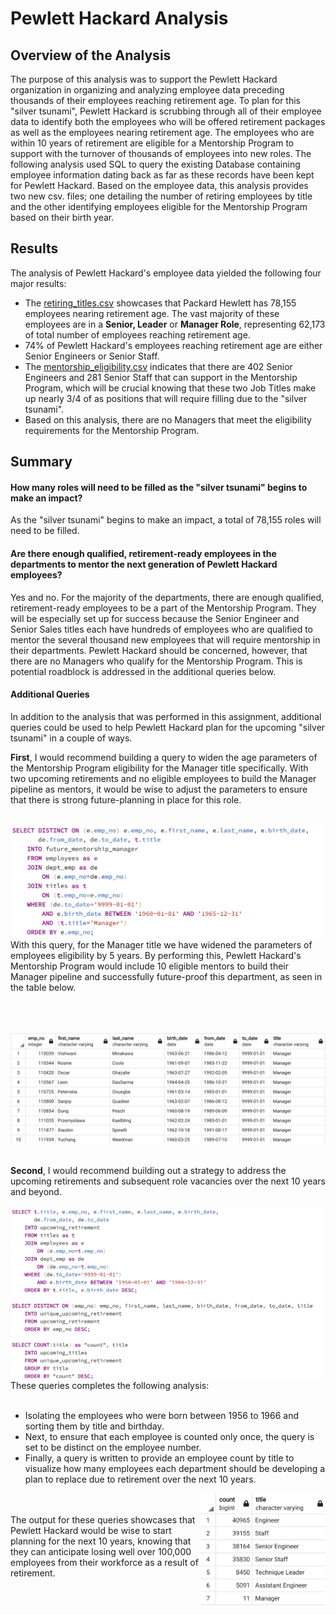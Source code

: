 # Pewlett Hackard Analysis

## Overview of the Analysis

The purpose of this analysis was to support the Pewlett Hackard organization in organizing and analyzing employee data preceding thousands of their employees reaching retirement age. To plan for this "silver tsunami", Pewlett Hackard is scrubbing through all of their employee data to identify both the employees who will be offered retirement packages as well as the employees nearing retirement age. The employees who are within 10 years of retirement are eligible for a Mentorship Program to support with the turnover of thousands of employees into new roles. The following analysis used SQL to query the existing Database containing employee information dating back as far as these records have been kept for Pewlett Hackard. Based on the employee data, this analysis provides two new csv. files; one detailing the number of retiring employees by title and the other identifying employees eligible for the Mentorship Program based on their birth year. 

## Results

The analysis of Pewlett Hackard's employee data yielded the following four major results:

- The <a href="https://github.com/hollyouellette/Pewlett-Hackard-Analysis/blob/main/Data/retiring_titles.csv">retiring_titles.csv</a> showcases that Packard Hewlett has 78,155 employees nearing retirement age. The vast majority of these employees are in a **Senior, Leader** or **Manager Role**, representing 62,173 of total number of employees reaching retirement age. 
- 74% of Pewlett Hackard's employees reaching retirement age are either Senior Engineers or Senior Staff.
- The <a href="https://github.com/hollyouellette/Pewlett-Hackard-Analysis/blob/main/Data/mentorship_eligibilty.csv">mentorship_eligibility.csv</a> indicates that there are 402 Senior Engineers and 281 Senior Staff that can support in the Mentorship Program, which will be crucial knowing that these two Job Titles make up nearly 3/4 of as positions that will require filling due to the "silver tsunami".
- Based on this analysis, there are no Managers that meet the eligibility requirements for the Mentorship Program.

## Summary

#### How many roles will need to be filled as the "silver tsunami" begins to make an impact?

   As the "silver tsunami" begins to make an impact, a total of 78,155 roles will need to be filled.

#### Are there enough qualified, retirement-ready employees in the departments to mentor the next generation of Pewlett Hackard employees?
   Yes and no. For the majority of the departments, there are enough qualified, retirement-ready employees to be a part of the Mentorship Program. They will be especially set up for success because the Senior Engineer and Senior Sales titles each have hundreds of employees who are qualified to mentor the several thousand new employees that will require mentorship in their departments. Pewlett Hackard should be concerned, however, that there are no Managers who qualify for the Mentorship Program. This is potential roadblock is addressed in the additional queries below.

#### Additional Queries

In addition to the analysis that was performed in this assignment, additional queries could be used to help Pewlett Hackard plan for the upcoming "silver tsunami" in a couple of ways.

   **First**, I would recommend building a query to widen the age parameters of the Mentorship Program eligibility for the Manager title specifically. With two upcoming retirements and no eligible employees to build the Manager pipeline as mentors, it would be wise to adjust the parameters to ensure that there is strong future-planning in place for this role. <br/><br/>

<img src="https://github.com/hollyouellette/Pewlett-Hackard-Analysis/blob/main/Analysis/future_metorship_manager_query.png" width=500 align=left>

With this query, for the Manager title we have widened the parameters of employees eligibility by 5 years. By performing this, Pewlett Hackard's Mentorship Program would include 10 eligible mentors to build their Manager pipeline and successfully future-proof this department, as seen in the table below.<br/><br/><br/><br/>

<img src="https://github.com/hollyouellette/Pewlett-Hackard-Analysis/blob/main/Analysis/future_mentoryship_eligibility.png" width:800 align:center>
<br/><br/>



**Second**, I would recommend building out a strategy to address the upcoming retirements and subsequent role vacancies over the next 10 years and beyond.<br/>

<img src="https://github.com/hollyouellette/Pewlett-Hackard-Analysis/blob/main/Analysis/next_ten_yrs_query.png" width=500 align=left>
These queries completes the following analysis:<br/><br/>



   <UL>
   <LI> Isolating the employees who were born between 1956 to 1966 and sorting them by title and birthday.
   <LI> Next, to ensure that each employee is counted only once, the query is set to be distinct on the employee number.
   <LI> Finally, a query is written to provide an employee count by title to visualize how many employees each department should be developing a plan to replace due to retirement over the next 10 years. 
   </UL>     

<img src="https://github.com/hollyouellette/Pewlett-Hackard-Analysis/blob/main/Analysis/unique_upcoming_retirement.png" align=right width=200> <br/> <br/>
The output for these queries showcases that Pewlett Hackard would be wise to start planning for the next 10 years, knowing that they can anticipate losing well over 100,000 employees from their workforce as a result of retirement. 

    
